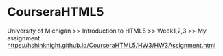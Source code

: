# CourseraHTML5
University of Michigan >> Introduction to HTML5 >>
Week1,2,3 >> My assignment 
https://hshinknight.github.io/CourseraHTML5/HW3/HW3Assignment.html

